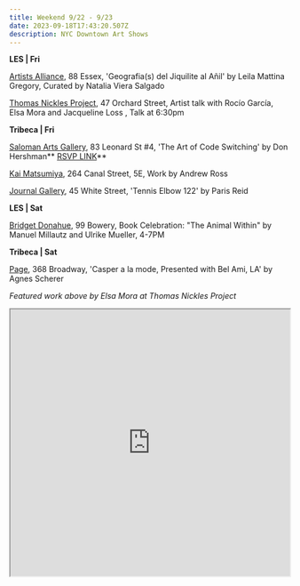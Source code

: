 ```yaml
---
title: Weekend 9/22 - 9/23
date: 2023-09-18T17:43:20.507Z
description: NYC Downtown Art Shows
---
```

**L﻿ES | Fri**

[Artists Alliance](https://www.artistsallianceinc.org/geografias-del-jiquilite-al-anil/), 88 Essex, 'Geografia(s) del Jiquilite al Añil' by Leila Mattina Gregory, Curated by Natalia Viera Salgado

[Thomas Nickles Project](https://www.thomasnickles.com/exhibitions/30-an-inventory-of-tools-for-coping-elsa-mora/), 47 Orchard Street, Artist talk with Rocío García, Elsa Mora and Jacqueline Loss , Talk at 6:30pm

**Tribeca | Fri**

[Saloman Arts Gallery](https://salomonarts.com/the-art-of-code-switching-donald-hershman-september-2023/), 83 Leonard St #4, 'The Art of Code Switching' by Don Hershman** [RSVP LINK](https://salomonarts.com/the-art-of-code-switching-donald-hershman-september-2023/)**

[Kai Matsumiya](http://kaimatsumiya.com/), 264 Canal Street, 5E, Work by Andrew Ross

[Journal Gallery](https://www.thejournalinc.com/gallery/events/paris-reid-tennis-elbow-122), 45 White Street, 'Tennis Elbow 122' by Paris Reid

**L﻿ES | Sat**

[Bridget Donahue](https://www.bridgetdonahue.nyc/exhibitions/book-celebration-ulrike-mullers-animal-within-4-7pm/), 99 Bowery, Book Celebration: "The Animal Within" by Manuel Millautz and Ulrike Mueller, 4-7PM

**Tribeca | Sat**

[Page](https://www.page-nyc.com/exhibitions/agnes-scherer2), 368 Broadway, 'Casper a la mode, Presented with Bel Ami, LA' by Agnes Scherer

*F﻿eatured work above by Elsa Mora at Thomas Nickles Project*

<iframe src="https://www.google.com/maps/d/u/1/embed?mid=1ZgcjUM4X152jCzWqtRKZAUPqcYvf4BE&ehbc=2E312F" width="100%" height="480"></iframe>
